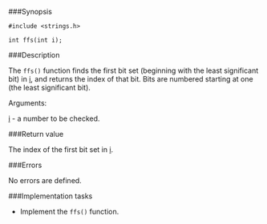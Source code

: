 ###Synopsis

`#include <strings.h>`

`int ffs(int i);`

###Description

The `ffs()` function finds the first bit set (beginning with the least significant bit) in <u>i</u>, and returns the index of that bit. Bits are numbered starting at one (the least significant bit).

Arguments:

<u>i</u> - a number to be checked.

###Return value

The index of the first bit set in <u>i</u>.

###Errors

No errors are defined.

###Implementation tasks

* Implement the `ffs()` function.